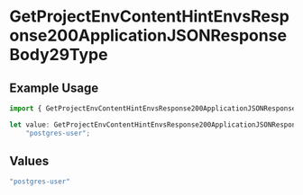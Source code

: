 # GetProjectEnvContentHintEnvsResponse200ApplicationJSONResponseBody29Type

## Example Usage

```typescript
import { GetProjectEnvContentHintEnvsResponse200ApplicationJSONResponseBody29Type } from "@simplesagar/vercel/models/getprojectenvop.js";

let value: GetProjectEnvContentHintEnvsResponse200ApplicationJSONResponseBody29Type =
    "postgres-user";
```

## Values

```typescript
"postgres-user"
```